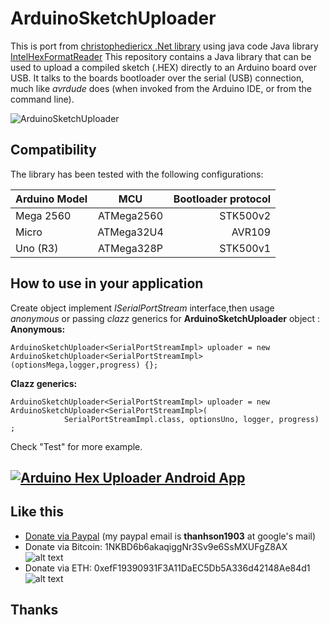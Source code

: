 # ArduinoSketchUploader
This is port from  [christophediericx .Net library](https://github.com/twinearthsoftware/ArduinoSketchUploader) using java code
Java library [IntelHexFormatReader](https://github.com/t2t-sonbui/IntelHexFormatReader/tree/java-port) 
This repository contains a Java library  that can be used to upload a compiled sketch (.HEX) directly to an Arduino board over USB. It talks to the boards bootloader over the serial (USB) connection, much like *avrdude* does (when invoked from the Arduino IDE, or from the command line).

![ArduinoSketchUploader](https://github.com/christophediericx/ArduinoSketchUploader/blob/master/Images/ArduinoSketchUploader.png)

## Compatibility ##
The library has been tested with the following configurations:

| Arduino Model | MCU           | Bootloader protocol                                |
| ------------- |:-------------:| -------:|
| Mega 2560     | ATMega2560    | STK500v2|
| Micro         | ATMega32U4    | AVR109  |
| Uno (R3)      | ATMega328P    | STK500v1|

## How to use in your application ##

Create object implement *ISerialPortStream* interface,then usage *anonymous* or passing *clazz* generics for **ArduinoSketchUploader** object :
**Anonymous:**
```
ArduinoSketchUploader<SerialPortStreamImpl> uploader = new ArduinoSketchUploader<SerialPortStreamImpl>(optionsMega,logger,progress) {};
```
**Clazz generics:** 
```
ArduinoSketchUploader<SerialPortStreamImpl> uploader = new ArduinoSketchUploader<SerialPortStreamImpl>(
			SerialPortStreamImpl.class, optionsUno, logger, progress) ;
```
Check "Test" for more example.

[![Arduino Hex Uploader Android App](https://play.google.com/intl/en_us/badges/images/badge_new.png)](https://play.google.com/store/apps/details?id=xyz.vidieukhien.embedded.arduinohexupload)
------
## Like this
- [Donate via Paypal](https://www.paypal.me/sonbuivn) (my paypal email is **thanhson1903** at google's mail)
- Donate via Bitcoin: 1NKBD6b6akaqiggNr3Sv9e6SsMXUFgZ8AX
![alt text][bitcoin]
-  Donate via ETH: 0xefF19390931F3A11DaEC5Db5A336d42148Ae84d1
![alt text][eth]

[bitcoin]: https://i.imgur.com/oD2K5uo.png "1NKBD6b6akaqiggNr3Sv9e6SsMXUFgZ8AX"
[eth]: https://i.imgur.com/MplPLS9.png "0xefF19390931F3A11DaEC5Db5A336d42148Ae84d1"
## Thanks
